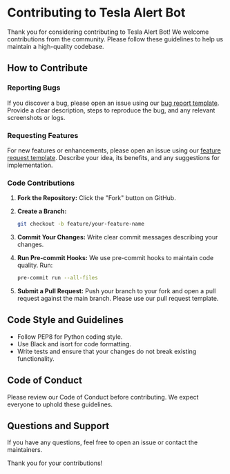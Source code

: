 # Contributing to Tesla Alert Bot

Thank you for considering contributing to Tesla Alert Bot! We welcome contributions from the community. Please follow these guidelines to help us maintain a high-quality codebase.

## How to Contribute

### Reporting Bugs

If you discover a bug, please open an issue using our [bug report template](.github/ISSUE_TEMPLATE/bug_report.md). Provide a clear description, steps to reproduce the bug, and any relevant screenshots or logs.

### Requesting Features

For new features or enhancements, please open an issue using our [feature request template](.github/ISSUE_TEMPLATE/feature_request.md). Describe your idea, its benefits, and any suggestions for implementation.

### Code Contributions

1. **Fork the Repository:** Click the "Fork" button on GitHub.
2. **Create a Branch:**

   ```bash
   git checkout -b feature/your-feature-name
   ```

3. **Commit Your Changes:** Write clear commit messages describing your changes.
4. **Run Pre-commit Hooks:**
   We use pre-commit hooks to maintain code quality. Run:

   ```bash
   pre-commit run --all-files
   ```

5. **Submit a Pull Request:** Push your branch to your fork and open a pull request against the main branch. Please use our pull request template.

## Code Style and Guidelines

- Follow PEP8 for Python coding style.
- Use Black and isort for code formatting.
- Write tests and ensure that your changes do not break existing functionality.

## Code of Conduct

Please review our Code of Conduct before contributing. We expect everyone to uphold these guidelines.

## Questions and Support

If you have any questions, feel free to open an issue or contact the maintainers.

Thank you for your contributions!
